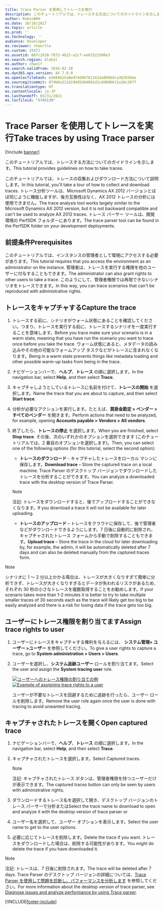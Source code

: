 ```yaml
---
title: Trace Parser を使用してトレースを実行
description: このチュートリアルでは、トレースする方法についてのガイドラインを示します。
author: RobinARH
ms.date: 10/19/2017
ms.topic: article
ms.prod: ''
ms.technology: ''
audience: Developer
ms.reviewer: rhaertle
ms.custom: 25471
ms.assetid: 607c1810-f872-4b23-a2c7-ee01522d90e3
ms.search.region: Global
ms.author: chwolf
ms.search.validFrom: 2016-02-28
ms.dyn365.ops.version: AX 7.0.0
ms.openlocfilehash: e5604625a8e974d96781341da889bdca362036be
ms.sourcegitcommit: 074b6e212d19dd5d84881d1cdd096611a18c207f
ms.translationtype: HT
ms.contentlocale: ja-JP
ms.lasthandoff: 03/31/2021
ms.locfileid: "5745139"
---
```

# <a name="take-traces-by-using-trace-parser"></a><span data-ttu-id="7a297-103">Trace Parser を使用してトレースを実行</span><span class="sxs-lookup"><span data-stu-id="7a297-103">Take traces by using Trace parser</span></span>

[!include [banner](../includes/banner.md)]

<span data-ttu-id="7a297-104">このチュートリアルでは、トレースする方法についてのガイドラインを示します。</span><span class="sxs-lookup"><span data-stu-id="7a297-104">This tutorial provides guidelines on how to take traces.</span></span>

<span data-ttu-id="7a297-105">このチュートリアルでは、トレースの収集およびダウンロード方法について説明します。</span><span class="sxs-lookup"><span data-stu-id="7a297-105">In this tutorial, you'll take a tour of how to collect and download traces.</span></span> <span data-ttu-id="7a297-106">トレース分析ツールは、Microsoft Dynamics AX 2012 バージョンとほぼ同じように機能しますが、後方互換性はなく、AX 2012 トレースの分析には使用できません。</span><span class="sxs-lookup"><span data-stu-id="7a297-106">The trace analysis tool works largely similar to the Microsoft Dynamics AX 2012 version, but it is not backward compatible and can't be used to analyze AX 2012 traces.</span></span> <span data-ttu-id="7a297-107">トレース パーサー ツールは、開発環境の PerfSDK フォルダーにあります。</span><span class="sxs-lookup"><span data-stu-id="7a297-107">The trace parser tool can be found in the PerfSDK folder on your development deployments.</span></span>

## <a name="prerequisites"></a><span data-ttu-id="7a297-108">前提条件</span><span class="sxs-lookup"><span data-stu-id="7a297-108">Prerequisites</span></span>

<span data-ttu-id="7a297-109">このチュートリアルでは、インスタンスの管理者として環境にアクセスする必要があります。</span><span class="sxs-lookup"><span data-stu-id="7a297-109">This tutorial requires that you access the environment as an administrator on the instance.</span></span> <span data-ttu-id="7a297-110">管理者は、トレースを実行する権限を他のユーザーに付与することもできます。</span><span class="sxs-lookup"><span data-stu-id="7a297-110">The administrator can also grant rights to other users to take a trace.</span></span> <span data-ttu-id="7a297-111">このようにして、管理者権限では再現できないシナリオをトレースできます。</span><span class="sxs-lookup"><span data-stu-id="7a297-111">In this way, you can trace scenarios that can't be reproduced with administrative rights.</span></span>

## <a name="capture-the-trace"></a><span data-ttu-id="7a297-112">トレースをキャプチャする</span><span class="sxs-lookup"><span data-stu-id="7a297-112">Capture the trace</span></span>

1. <span data-ttu-id="7a297-113">トレースする前に、シナリオがウォーム状態にあることを確認してください。つまり、トレースを実行する前に、トレースするシナリオを一度実行することを意味します。</span><span class="sxs-lookup"><span data-stu-id="7a297-113">Before you trace make sure your scenario is in a warm state, meaning that you have run the scenario you want to trace once before you take the trace.</span></span> <span data-ttu-id="7a297-114">ウォーム状態にあると、メタデータの読み込みやその他の可能なウォームアップ タスクなどがトレースに含まれなくなります。</span><span class="sxs-lookup"><span data-stu-id="7a297-114">Being in a warm state prevents things like metadata loading and other possible warm-up tasks from being in the trace.</span></span>
2. <span data-ttu-id="7a297-115">ナビゲーションバーで、**ヘルプ**、**トレース** の順に選択します。</span><span class="sxs-lookup"><span data-stu-id="7a297-115">In the navigation bar, select **Help**, and then select **Trace**.</span></span> 
3. <span data-ttu-id="7a297-116">キャプチャしようとしているトレースに名前を付けて、**トレースの開始** を選択します。</span><span class="sxs-lookup"><span data-stu-id="7a297-116">Name the trace that you are about to capture, and then select **Start trace**.</span></span>
4. <span data-ttu-id="7a297-117">分析が必要なアクションを実行します。たとえば、**買掛金勘定 &gt; ベンダー &gt; すべてのベンダー** を開きます。</span><span class="sxs-lookup"><span data-stu-id="7a297-117">Perform actions that need to be analyzed, for example, opening **Accounts payable &gt; Vendors &gt; All vendors**.</span></span>
5. <span data-ttu-id="7a297-118">終了したら、**トレースの停止** を選択します。</span><span class="sxs-lookup"><span data-stu-id="7a297-118">When you are finished, select **Stop trace**.</span></span> <span data-ttu-id="7a297-119">その後、次のいずれかのオプションを選択できます (このチュートリアルでは、2 番目のオプションを選択します)。</span><span class="sxs-lookup"><span data-stu-id="7a297-119">Then, you can select one of the following options (for this tutorial, select the second option):</span></span>
    - <span data-ttu-id="7a297-120">**トレースのダウンロード** - キャプチャしたトレースをローカル マシンに保存します。</span><span class="sxs-lookup"><span data-stu-id="7a297-120">**Download trace** – Store the captured trace on a local machine.</span></span> <span data-ttu-id="7a297-121">Trace Parser のデスクトップ バージョンでダウンロードしたトレースを分析することができます。</span><span class="sxs-lookup"><span data-stu-id="7a297-121">You can analyze a downloaded trace with the desktop version of Trace Parser.</span></span>

    > [!NOTE]
    > <span data-ttu-id="7a297-122">注記: トレースをダウンロードすると、後でアップロードすることができなくなります。</span><span class="sxs-lookup"><span data-stu-id="7a297-122">If you download a trace it will not be available for later uploading.</span></span>

    - <span data-ttu-id="7a297-123">**トレースのアップロード** – トレースをクラウドに保存して、後で管理者などがダウンロードできるようにします。7 日後に自動的に削除され、キャプチャされたトレース フォームから手動で削除することもできます。</span><span class="sxs-lookup"><span data-stu-id="7a297-123">**Upload trace** – Store the trace in the cloud for later downloading by, for example, the admin, it will be automatically deleted after 7 days and can also be deleted manually from the captured traces form.</span></span>

> [!NOTE]
> <span data-ttu-id="7a297-124">シナリオに 1 〜 2 分以上かかる場合は、トレースが大きくなりすぎて簡単に分析できず、トレースが大きくなりすぎるとデータが失われるリスクがあるため、それぞれ 30 秒の小さなトレースを複数取得することをお勧めします。</span><span class="sxs-lookup"><span data-stu-id="7a297-124">If your scenario takes more than 1-2 minutes it is better to try to take multiple smaller traces of 30 seconds each as the trace will likely get too big to be easily analyzed and there is a risk for losing data if the trace gets too big.</span></span>

## <a name="assign-trace-rights-to-user"></a><span data-ttu-id="7a297-125">ユーザーにトレース権限を割り当てます</span><span class="sxs-lookup"><span data-stu-id="7a297-125">Assign trace rights to user</span></span>

1. <span data-ttu-id="7a297-126">ユーザーにトレースをキャプチャする権利を与えるには、 **システム管理&gt; ユーザー &gt;ユーザー** を参照してください。</span><span class="sxs-lookup"><span data-stu-id="7a297-126">To give a user rights to capture a trace, go to **System administration &gt; Users &gt; Users**.</span></span>
2. <span data-ttu-id="7a297-127">ユーザーを選択し、**システム追跡ユーザー** ロールを割り当てます。</span><span class="sxs-lookup"><span data-stu-id="7a297-127">Select the user and assign the **System tracing user** role.</span></span> 

    <span data-ttu-id="7a297-128">[![ユーザーへのトレース権限の割り当ての例](./media/trace2-284x300.jpg)](./media/trace2.jpg)</span><span class="sxs-lookup"><span data-stu-id="7a297-128">[![Example of assigning trace rights to a user](./media/trace2-284x300.jpg)](./media/trace2.jpg)</span></span>

    <span data-ttu-id="7a297-129">ユーザーが不要なトレースを回避するために追跡を行ったら、ユーザー ロールを削除します。</span><span class="sxs-lookup"><span data-stu-id="7a297-129">Remove the user role again once the user is done with tracing to avoid unwanted tracing.</span></span>

## <a name="open-captured-trace"></a><span data-ttu-id="7a297-130">キャプチャされたトレースを開く</span><span class="sxs-lookup"><span data-stu-id="7a297-130">Open captured trace</span></span>

1. <span data-ttu-id="7a297-131">ナビゲーションバーで、**ヘルプ**、**トレース** の順に選択します。</span><span class="sxs-lookup"><span data-stu-id="7a297-131">In the navigation bar, select **Help**, and then select **Trace**.</span></span>
2. <span data-ttu-id="7a297-132">キャプチャされたトレースを選択します。</span><span class="sxs-lookup"><span data-stu-id="7a297-132">Select Captured traces.</span></span>

    > [!NOTE]
    > <span data-ttu-id="7a297-133">注記: キャプチャされたトレース ボタンは、管理者権限を持つユーザーだけが表示できます。</span><span class="sxs-lookup"><span data-stu-id="7a297-133">The captured traces button can only be seen by users with administrative rights.</span></span>

3. <span data-ttu-id="7a297-134">ダウンロードするトレース名を選択して開き、デスクトップ バージョンのトレース パーサーで分析または</span><span class="sxs-lookup"><span data-stu-id="7a297-134">Select the trace name to download to open and analyze it with the desktop version of trace parser or</span></span>
4. <span data-ttu-id="7a297-135">ユーザー名を選択して、ユーザー オプションを表示します。</span><span class="sxs-lookup"><span data-stu-id="7a297-135">Select the user name to get to the user options.</span></span>
5. <span data-ttu-id="7a297-136">必要に応じてトレースを削除します。</span><span class="sxs-lookup"><span data-stu-id="7a297-136">Delete the trace if you want.</span></span> <span data-ttu-id="7a297-137">トレースをダウンロードした場合は、削除する可能性があります。</span><span class="sxs-lookup"><span data-stu-id="7a297-137">You might do delete the trace if you have downloaded it.</span></span>

> [!NOTE]
> <span data-ttu-id="7a297-138">注記: トレースは、7 日後に削除されます。</span><span class="sxs-lookup"><span data-stu-id="7a297-138">The trace will be deleted after 7 days.</span></span> <span data-ttu-id="7a297-139">Trace Parser のデスクトップ バージョンの詳細については、[Trace Parser を使用して問題を診断し、パフォーマンスを分析します](trace-parser.md) を参照してください。</span><span class="sxs-lookup"><span data-stu-id="7a297-139">For more information about the desktop version of trace parser, see [Diagnose issues and analyze performance by using Trace parser](trace-parser.md).</span></span>


[!INCLUDE[footer-include](../../../includes/footer-banner.md)]